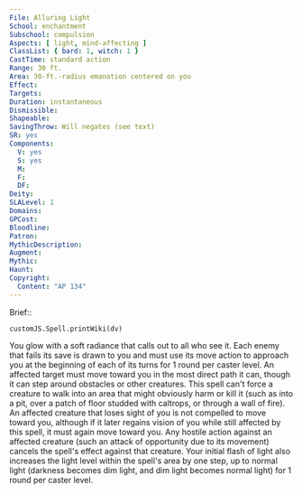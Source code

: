 ```yaml
---
File: Alluring Light
School: enchantment
Subschool: compulsion
Aspects: [ light, mind-affecting ]
ClassList: { bard: 1, witch: 1 }
CastTime: standard action
Range: 30 ft.
Area: 30-ft.-radius emanation centered on you
Effect: 
Targets: 
Duration: instantaneous
Dismissible: 
Shapeable: 
SavingThrow: Will negates (see text)
SR: yes
Components:
  V: yes
  S: yes
  M: 
  F: 
  DF: 
Deity: 
SLALevel: 1
Domains: 
GPCost: 
Bloodline: 
Patron: 
MythicDescription: 
Augment: 
Mythic: 
Haunt: 
Copyright:
  Content: "AP 134"
---
```

Brief:: 

```dataviewjs
customJS.Spell.printWiki(dv)
```

You glow with a soft radiance that calls out to all who see it. Each enemy that fails its save is drawn to you and must use its move action to approach you at the beginning of each of its turns for 1 round per caster level. An affected target must move toward you in the most direct path it can, though it can step around obstacles or other creatures. This spell can't force a creature to walk into an area that might obviously harm or kill it (such as into a pit, over a patch of floor studded with caltrops, or through a wall of fire). An affected creature that loses sight of you is not compelled to move toward you, although if it later regains vision of you while still affected by this spell, it must again move toward you. Any hostile action against an affected creature (such an attack of opportunity due to its movement) cancels the spell's effect against that creature. Your initial flash of light also increases the light level within the spell's area by one step, up to normal light (darkness becomes dim light, and dim light becomes normal light) for 1 round per caster level.
